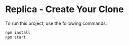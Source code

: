 # Replica - Create Your Clone

To run this project, use the following commands:

```bash
npm install
npm start
